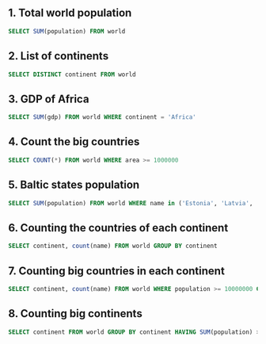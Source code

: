 ## 1. Total world population

```SQL
SELECT SUM(population) FROM world
```

## 2. List of continents

```SQL
SELECT DISTINCT continent FROM world
```

## 3. GDP of Africa

```SQL
SELECT SUM(gdp) FROM world WHERE continent = 'Africa'
```

## 4. Count the big countries

```SQL
SELECT COUNT(*) FROM world WHERE area >= 1000000
```

## 5. Baltic states population

```SQL
SELECT SUM(population) FROM world WHERE name in ('Estonia', 'Latvia', 'Lithuania')
```

## 6. Counting the countries of each continent

```SQL
SELECT continent, count(name) FROM world GROUP BY continent
```

## 7. Counting big countries in each continent

```SQL
SELECT continent, count(name) FROM world WHERE population >= 10000000 GROUP BY continent
```

## 8. Counting big continents

```SQL
SELECT continent FROM world GROUP BY continent HAVING SUM(population) > 100000000
```